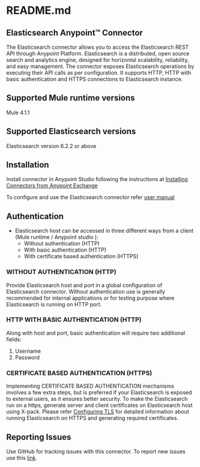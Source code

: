# README.md

## Elasticsearch Anypoint™ Connector
The Elasticsearch connector allows you to access the Elasticsearch REST API through Anypoint Platform. Elasticsearch is a distributed, open source search and analytics engine, designed for horizontal scalability, reliability, and easy management. The connector exposes Elasticsearch operations by executing their API calls as per configuration. It supports HTTP, HTTP with basic authentication and HTTPS connections to Elasticsearch instance.

## Supported Mule runtime versions
Mule 4.1.1

## Supported Elasticsearch versions
Elasticsearch version 6.2.2 or above

## Installation 

Install connector in Anypoint Studio following the instructions at [Installing Connectors from Anypoint Exchange](https://docs.mulesoft.com/anypoint-studio/v/7.1/add-modules-in-studio-to) 

To configure and use the Elasticsearch connector refer [user manual](doc/Elasticsearch-connector-user-manual.adoc) 

## Authentication
* Elasticsearch host can be accessed in three different ways from a client (Mule runtime / Anypoint studio ): 
    - Without authentication (HTTP)
	 - With basic authentication (HTTP)
    - With certificate based authentication (HTTPS)

### WITHOUT AUTHENTICATION (HTTP)
Provide Elasticsearch host and port in a global configuration of Elasticsearch connector. Without authentication use is generally recommended for internal applications or for testing purpose where Elasticsearch is running on HTTP port.

### HTTP WITH BASIC AUTHENTICATION (HTTP)
Along with host and port, basic authentication will require two additional fields:
1) Username
2) Password

### CERTIFICATE BASED AUTHENTICATION (HTTPS)
Implementing CERTIFICATE BASED AUTHENTICATION mechanisms involves a few extra steps, but ìs preferred if your Elasticsearch is exposed to external users, as it ensures better security.
To make the Elasticsearch run on a https, generate server and client certificates on Elasticsearch host using X-pack. Please refer [Configuring TLS](https://www.elastic.co/guide/en/elasticsearch/reference/current/configuring-tls.html#node-certificates) for detailed information about running Elasticsearch on HTTPS and generating required certificates.

## Reporting Issues

Use GitHub for tracking issues with this connector. To report new issues use this [link](https://github.com/GSLabDev/elasticsearch-connector/issues).